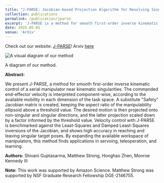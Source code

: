 ```yaml
---
title: "J-PARSE: Jacobian-based Projection Algorithm for Resolving Singularities Effectively in Inverse Kinematic Control of Serial Manipulators"
collection: publications
permalink: /publication/jparse
excerpt: 'J-PARSE is a method for smooth first-order inverse kinematic control of serial manipulators near kinematic singularities, expanding the available workspace for applications in servoing, teleoperation, and learning.'
date: 2025-05-01
venue: 'ArXiv'
---
```


Check out our website: [J-PARSE](https://jparse-manip.github.io/)! Arxiv [here](https://arxiv.org/abs/2505.00306)

 <img src="/files/paper_images/jparse.png" alt="A visual diagram of our method">

 A diagram of our method.

<b>Abstract:</b>

We present J-PARSE, a method for smooth first-order inverse kinematic control of a serial manipulator near kinematic singularities. The commanded end-effector velocity is interpreted component-wise, according to the available mobility in each dimension of the task space. A substitute "Safety" Jacobian matrix is created, keeping the aspect ratio of the manipulability ellipsoid above a threshold value. The desired motion is then projected onto non-singular and singular directions, and the latter projection scaled down by a factor informed by the threshold value. Velocity control with J-PARSE is benchmarked against the Least-Squares and Damped Least-Squares inversions of the Jacobian, and shows high accuracy in reaching and leaving singular target poses. By expanding the available workspace of manipulators, this method finds applications in servoing, teleoperation, and learning.

<b>Authors:</b> Shivani Guptasarma, Matthew Strong, Honghao Zhen, Monroe Kennedy III

<b>Note:</b> This work was supported by Amazon Science. Matthew Strong was supported by NSF Graduate Research Fellowship DGE-2146755.
